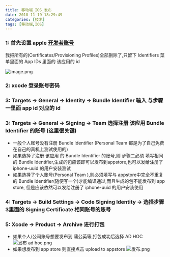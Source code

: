 ```yaml
---
title: 移动端_IOS_发布
date: 2018-11-19 18:29:49
categories: [技术]
tags: [移动端,IOS]
---
```


### 1: 首先设置 apple [开发者账号](https://developer.apple.com/account/ios/identifier/bundle])
我把所有的(Certificates/Provisioning Profiles)全部删除了,只留下 Identifiers 菜单里面的 App IDs 里面的  该应用的 id

![image.png](http://upload-images.jianshu.io/upload_images/2062311-b2e1aa094039036c.png?imageMogr2/auto-orient/strip%7CimageView2/2/w/1240)

### 2: xcode 登录账号密码
### 3: Targets -> General -> Identity -> Bundle Identifier  输入 与步骤一里面 app id 对应的 id
### 3: Targets -> General -> Signing -> Team 选择注册 该应用 Bundle Identifier 的账号 (这里很关键)
* 一般个人账号没有注册 Bundle Identifier (Personal Team 都是为了自己免费在自己的真机上测试使用的)
* 如果选择了注册 该应用 的 Bundle Identifier 的账号,则 步骤二必须 填写相同的 Bundle Identifier,生成的包应该即可以发布到appstore,也可以发给注册了 iphone-uuid 的用户安装测试
* 如果选择了个人账号(Personal Team ),则必须填写与 appstore中完全不重复的 Bundle Identifier(随便写一个)才能编译通过,而且生成的包不能发布到 app store, 但是应该依然可以发给注册了 iphone-uuid 的用户安装使用
### 4: Targets -> Build Settings -> Code Signing Identity -> 选择步骤3里面的 Signing Certificate 相同账号的账号
### 5: Xcode -> Product -> Archive 进行打包
* 如果个人/公司账号想要发布到 蒲公英等,打包成功后选择 AD HOC
![发布 ad hoc.png](http://upload-images.jianshu.io/upload_images/2062311-d539bd819e46c5b8.png?imageMogr2/auto-orient/strip%7CimageView2/2/w/1240)
* 如果想发布到 app store 则直接点击 upload to appstore
![发布.png](http://upload-images.jianshu.io/upload_images/2062311-b4bd45902c958451.png?imageMogr2/auto-orient/strip%7CimageView2/2/w/1240)

